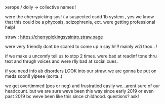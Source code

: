 xerope / dolly -> collective names !

were the cherrypicking sys! ( a suspected osdd 1b system , yes we know that this could be a phycosis, scizophrenia, ect. were getting professional help!

straw : https://cherrypickingsysintro.straw.page

were very friendly dont be scared to come up n say hi!!! mainly w2i thoo.. ! 

if we make u uncomfy tell us to stop 2 times. were bad at readinf tone thru text and thrugh voices and were rlly bad at social cues.

if you need info ab disorders LOOK into our straw. we are gonna be put on meds soon!! yipeee (sorta..)

we get overtimmed (pos or neg) and frustratied easily 
we...arent sure of our headcount. but we are sure weve been this way since early 2019 or even past 2019 bc weve been like this since childhood. questions? ask!

